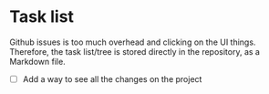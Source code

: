 # Task list

Github issues is too much overhead and clicking on the UI things. Therefore, the task list/tree is stored directly in the repository, as a Markdown file.

* [ ] Add a way to see all the changes on the project
